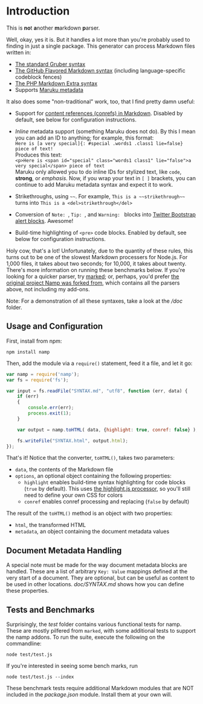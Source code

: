 # Introduction

This is **no**t **a**nother **m**arkdown **p**arser.

Well, okay, yes it is. But it handles a lot more than you're probably used to finding in just a single package. This generator can process Markdown files written in:

* [The standard Gruber syntax](http://daringfireball.net/projects/markdown/)
* [The GitHub Flavored Markdown syntax](http://github.github.com/github-flavored-markdown/) (including language-specific codeblock fences)
* [The PHP Markdown Extra syntax](http://michelf.com/projects/php-markdown/extra/)
* Supports [Maruku metadata](http://maruku.rubyforge.org/maruku.html#meta)

It also does some "non-traditional" work, too, that I find pretty damn useful:

* Support for [content references (conrefs) in Markdown](https://github.com/gjtorikian/markdown_conrefs). Disabled by default, see below for configuration instructions.
* _Inline_ metadata support (something Maruku does not do). By this I mean you can add an ID to anything; for example, this format:  
 `Here is [a very special]{: #special .words1 .class1 lie=false} piece of text!`  
Produces this text:  
`<p>Here is <span id="special" class="words1 class1" lie="false">a very special</span> piece of text`  
Maruku only allowed you to do inline IDs for stylized text, like `code`, **strong**, or _emphasis_. Now, if you wrap your text in `[ ]` brackets, you can continue to add Maruku metadata syntax and expect it to work.
  
* Strikethroughs, using `~~`. For example, `This is a ~~strikethrough~~` turns into `This is a <del>strikethrough</del>`
* Conversion of `Note: `, `Tip: `, and `Warning: ` blocks into [Twitter Bootstrap alert blocks](http://twitter.github.com/bootstrap/components.html#alerts). Awesome!
* Build-time highlighting of `<pre>` code blocks. Enabled by default, see below for configuration instructions.

Holy cow, that's a lot! Unfortunately, due to the quantity of these rules, this turns out to be one of the slowest Markdown processers for Node.js. For 1,000 files, it takes about two seconds; for 10,000, it takes about twenty. There's more information on running these benchmarks below. If you're looking for a quicker parser, try [marked](https://github.com/chjj/marked); or, perhaps, you'd prefer [the original project Namp was forked from](https://github.com/evilstreak/markdown-js), which contains all the parsers above, not including my add-ons.

Note: For a demonstration of all these syntaxes, take a look at the _/doc_ folder.

## Usage and Configuration

First, install from npm:

	npm install namp

Then, add the module via a `require()` statement, feed it a file, and let it go:

```javascript
var namp = require('namp');
var fs = require('fs');

var input = fs.readFile("SYNTAX.md", "utf8", function (err, data) {
	if (err)
	{
		console.err(err);
		process.exit(1);
	}

	var output = namp.toHTML( data, {highlight: true, conref: false} );

	fs.writeFile("SYNTAX.html", output.html);
});
```

That's it! Notice that the converter, `toHTML()`, takes two parameters:

* `data`, the contents of the Markdown file
* `options`, an optional object containing the following properties:  
  - `highlight` enables build-time syntax highlighting for code blocks (`true` by default). This uses [the highlight.js processor](http://softwaremaniacs.org/soft/highlight/en/), so you'll still need to define your own CSS for colors
  - `conref` enables conref processing and replacing (`false` by default)

The result of the `toHTML()` method is an object with two properties:

* `html`, the transformed HTML
* `metadata`, an object containing the document metadata values

## Document Metadata Handling

A special note must be made for the way document metadata blocks are handled. These are a list of arbitrary `Key: Value` mappings defined at the very start of a document. They are optional, but can be useful as content to be used in other locations. _doc/SYNTAX.md_ shows how you can define these properties.

## Tests and Benchmarks

Surprisingly, the _test_ folder contains various functional tests for namp. These are mostly pilfered from `marked`, with some additional tests to support the namp addons. To run the suite, execute the following on the commandline:

	node test/test.js

If you're interested in seeing some bench marks, run

	node test/test.js --index

These benchmark tests require additional Markdown modules that are NOT included in the _package.json_ module. Install them at your own will.